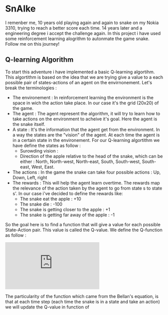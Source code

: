 # SnAIke

I remenber me, 10 years old playing again and again to snake on my Nokia 3310, trying to reach a better score each time. 14 years later and a engineering degree i accept the challenge again. In this project i have used some reinforcement learning alogrithm to autonmate the game snake. Follow me on this journey! 

## Q-learning Algorithm

To start this adventure i have implemented a basic Q-learning algortihm. This algortithm is based on the idea that we are trying give a value to a each possible pair of states-actions of an agent on the envirnonement. Let's break the terminologies : 
- The environement : In reinforcement learning the environment is the space in wich the action take place. In our case it's the grid (20x20) of the game.
- The agent : The agent represent the algorithm, it will try to learn how to take actions on the environment to acheive it's goal. Here the agent is the snake itself.
- A state : It's the information that the agent get from the environment. In a way the states are the "vision" of the agent. At each time the agent is in a certain state in the environement. For our Q-learning algortithm we have define the states as follow : 
    - Surowding vision : 
    - Direction of the apple relative to the head of the snake, which can be either : North, North-west, North-east, South, South-west, South-east, West, East. 
- The actions : In the game the snake can take four possible actions : Up, Down, Left, right
- The rewards :  This will help the agent learn overtime. The rewards map the relevance of the action taken by the agent to go from state s to state s'. In our case i've decided to define the rewards like: 
    - The snake eat the apple : +10 
    - The snake die : -100 
    - The snake is getting closer to the apple : +1 
    - The snake is getting far away of the apple : -1 

So the goal here is to find a function that will give a value for each possible State-Action pair. This value is called the Q-value. We define the Q-function as follow : 

![equation](http://www.sciweavers.org/tex2img.php?eq=%20x%20%3D%5Cbegin%7Bcases%7Da%20%26%20x%20%3D%200%5C%5Cb%20%26%20x%20%3E%200%5Cend%7Bcases%7D%20&bc=White&fc=Black&im=gif&fs=12&ff=arev&edit=0)

The particularity of the function which came from the Bellan's equation, is that at each time step (each time the snake is in a state and take an action) we will update the Q-value in function of 

